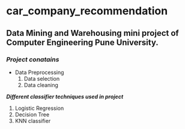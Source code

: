 # car_company_recommendation
## Data Mining and Warehousing mini project of Computer Engineering Pune University. ##

### ***Project conatains*** ###
* Data Preprocessing
  1. Data selection
  2. Data cleaning

***Different classifier techniques used in project*** 
  1. Logistic Regression
  2. Decision Tree
  3. KNN classifier 
